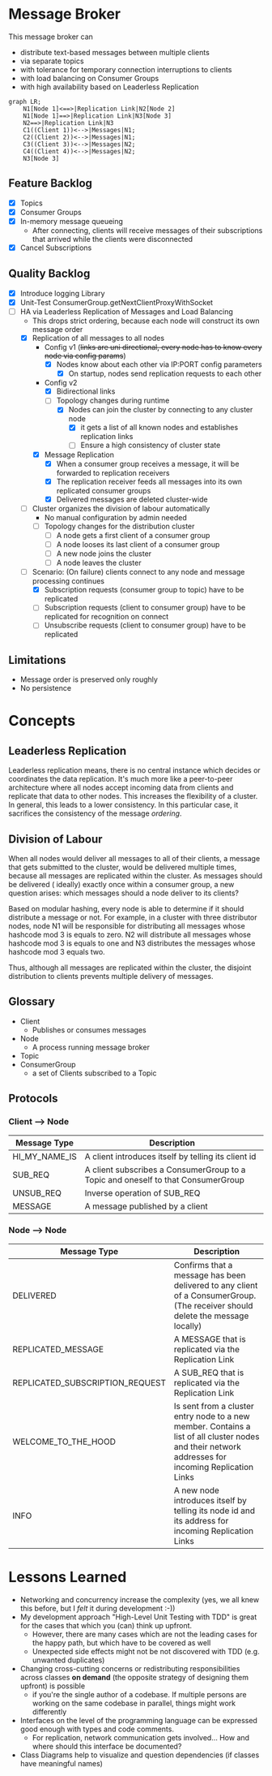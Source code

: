# Message Broker

This message broker can

* distribute text-based messages between multiple clients
* via separate topics
* with tolerance for temporary connection interruptions to clients
* with load balancing on Consumer Groups
* with high availability based on Leaderless Replication

```mermaid
graph LR;
    N1[Node 1]<==>|Replication Link|N2[Node 2]
    N1[Node 1]==>|Replication Link|N3[Node 3]
    N2==>|Replication Link|N3
    C1((Client 1))<-->|Messages|N1;
    C2((Client 2))<-->|Messages|N1;
    C3((Client 3))<-->|Messages|N2;
    C4((Client 4))<-->|Messages|N2;
    N3[Node 3]
```

## Feature Backlog

- [x] Topics
- [x] Consumer Groups
- [x] In-memory message queueing
    - After connecting, clients will receive messages of their subscriptions that arrived while the clients were
      disconnected
- [x] Cancel Subscriptions

## Quality Backlog

- [x] Introduce logging Library
- [x] Unit-Test ConsumerGroup.getNextClientProxyWithSocket
- [ ] HA via Leaderless Replication of Messages and Load Balancing
    - This drops strict ordering, because each node will construct its own message order
    - [x] Replication of all messages to all nodes
        - Config v1 (~~links are uni directional, every node has to know every node via config params~~)
            - [x] Nodes know about each other via IP:PORT config parameters
                - [x] On startup, nodes send replication requests to each other
        - Config v2
            - [x] Bidirectional links
            - [ ] Topology changes during runtime
                - [x] Nodes can join the cluster by connecting to any cluster node
                    - [x] it gets a list of all known nodes and establishes replication links
                    - [ ] Ensure a high consistency of cluster state
        - [x] Message Replication
            - [x] When a consumer group receives a message, it will be forwarded to replication receivers
            - [x] The replication receiver feeds all messages into its own replicated consumer groups
            - [x] Delivered messages are deleted cluster-wide
    - [ ] Cluster organizes the division of labour automatically
        - No manual configuration by admin needed
        - [ ] Topology changes for the distribution cluster
            - [ ] A node gets a first client of a consumer group
            - [ ] A node looses its last client of a consumer group
            - [ ] A new node joins the cluster
            - [ ] A node leaves the cluster
    - [ ] Scenario: (On failure) clients connect to any node and message processing continues
        - [x] Subscription requests (consumer group to topic) have to be replicated
        - [ ] Subscription requests (client to consumer group) have to be replicated for recognition on connect
        - [ ] Unsubscribe requests (client to consumer group) have to be replicated

## Limitations

* Message order is preserved only roughly
* No persistence

# Concepts

## Leaderless Replication

Leaderless replication means, there is no central instance which decides or coordinates the data replication.
It's much more like a peer-to-peer architecture where all nodes accept incoming data from clients and replicate that
data
to other nodes. This increases the flexibility of a cluster. In general, this leads to a lower consistency. In this
particular case, it sacrifices the consistency of the message _ordering_.

## Division of Labour

When all nodes would deliver all messages to all of their clients, a message that gets submitted to the cluster, would
be
delivered multiple times, because all messages are replicated within the cluster. As messages should be delivered (
ideally)
exactly once within a consumer group, a new question arises: which messages should a node deliver to its clients?

Based on modular hashing, every node is able to determine if it should distribute a message or not. For example,
in a cluster with three distributor nodes, node N1 will be responsible for distributing all messages whose hashcode mod
3 is equals to zero.
N2 will distribute all messages whose hashcode mod 3 is equals to one and N3 distributes the messages whose hashcode mod
3 equals two.

Thus, although all messages are replicated within the cluster, the disjoint distribution to clients prevents multiple
delivery of messages.

## Glossary

* Client
    * Publishes or consumes messages
* Node
    * A process running message broker
* Topic
* ConsumerGroup
    * a set of Clients subscribed to a Topic

## Protocols

### Client --> Node

| Message Type  | Description                                                                      |
|---------------|----------------------------------------------------------------------------------|
| HI_MY_NAME_IS | A client introduces itself by telling its client id                              |
| SUB_REQ       | A client subscribes a ConsumerGroup to a Topic and oneself to that ConsumerGroup |
| UNSUB_REQ     | Inverse operation of SUB_REQ                                                     |
| MESSAGE       | A message published by a client                                                  |

### Node --> Node

| Message Type                    | Description                                                                                                                                        |
|---------------------------------|----------------------------------------------------------------------------------------------------------------------------------------------------|
| DELIVERED                       | Confirms that a message has been delivered to any client of a ConsumerGroup. (The receiver should delete the message locally)                      |
| REPLICATED_MESSAGE              | A MESSAGE that is replicated via the Replication Link                                                                                              |
| REPLICATED_SUBSCRIPTION_REQUEST | A SUB_REQ that is replicated via the Replication Link                                                                                              |
| WELCOME_TO_THE_HOOD             | Is sent from a cluster entry node to a new member. Contains a list of all cluster nodes and their network addresses for incoming Replication Links |
| INFO                            | A new node introduces itself by telling its node id and its address for incoming Replication Links                                                 |

# Lessons Learned

* Networking and concurrency increase the complexity (yes, we all knew this before, but I _felt_ it during
  development :-))
* My development approach "High-Level Unit Testing with TDD" is great for the cases that which you (can) think up
  upfront.
    * However, there are many cases which are not the leading cases for the happy path, but which have to be covered as
      well
    * Unexpected side effects might not be not discovered with TDD (e.g. unwanted duplicates)
* Changing cross-cutting concerns or redistributing responsibilities across classes **on demand** (the opposite strategy
  of designing them upfront) is possible
    * if you're the single author of a codebase. If multiple persons are working on the same codebase in parallel,
      things might work differently
* Interfaces on the level of the programming language can be expressed good enough with types and code comments.
    * For replication, network communication gets involved... How and where should this interface be documented?
* Class Diagrams help to visualize and question dependencies (if classes have meaningful names)
